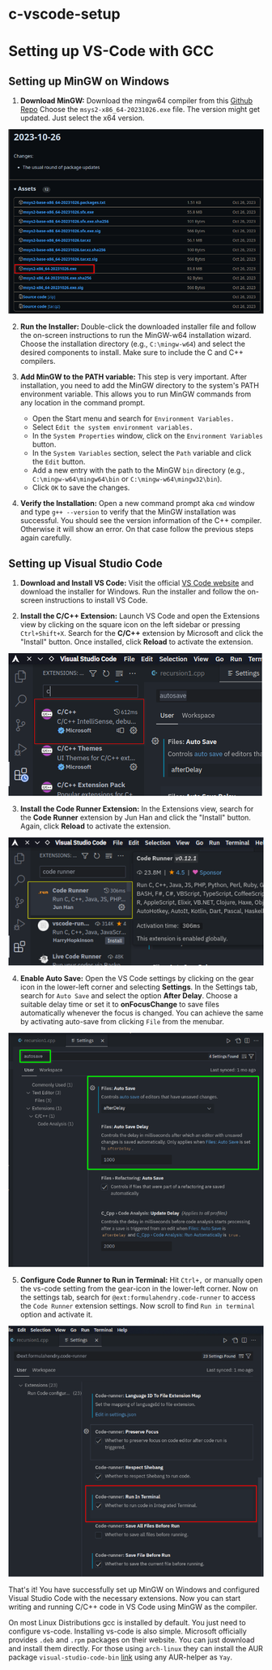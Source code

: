 # c-vscode-setup

# Setting up VS-Code with GCC

## Setting up MinGW on Windows

1. **Download MinGW:** Download the mingw64 compiler from this [Github Repo](https://github.com/msys2/msys2-installer/releases) Choose the `msys2-x86_64-20231026.exe` file. The version might get updated. Just select the x64 version.

![image-of-mingw-github-repo](https://github.com/rmia46/c-vscode-setup/blob/main/img/Screenshot_20240101_100522.png)

2. **Run the Installer:** Double-click the downloaded installer file and follow the on-screen instructions to run the MinGW-w64 installation wizard. Choose the installation directory (e.g., `C:\mingw-w64`) and select the desired components to install. Make sure to include the C and C++ compilers.

3. **Add MinGW to the PATH variable:** This step is very important. After installation, you need to add the MinGW directory to the system's PATH environment variable. This allows you to run MinGW commands from any location in the command prompt.

   - Open the Start menu and search for `Environment Variables.`
   - Select `Edit the system environment variables.`
   - In the `System Properties` window, click on the `Environment Variables` button.
   - In the `System Variables` section, select the `Path` variable and click the `Edit` button.
   - Add a new entry with the path to the MinGW `bin` directory (e.g., `C:\mingw-w64\mingw64\bin` or `C:\mingw-w64\mingw32\bin`).
   - Click `OK` to save the changes.

4. **Verify the Installation:** Open a new command prompt aka `cmd` window and type `g++ --version` to verify that the MinGW installation was successful. You should see the version information of the C++ compiler. Otherwise it will show an error. On that case follow the previous steps again carefully.

## Setting up Visual Studio Code

1. **Download and Install VS Code:** Visit the official [VS Code website](https://code.visualstudio.com) and download the installer for Windows. Run the installer and follow the on-screen instructions to install VS Code.

2. **Install the C/C++ Extension:** Launch VS Code and open the Extensions view by clicking on the square icon on the left sidebar or pressing `Ctrl+Shift+X`. Search for the **C/C++** extension by Microsoft and click the "Install" button. Once installed, click **Reload** to activate the extension.

![cpp-extension](https://github.com/rmia46/c-vscode-setup/blob/main/img/cpp.png)

3. **Install the Code Runner Extension:** In the Extensions view, search for the **Code Runner** extension by Jun Han and click the "Install" button. Again, click **Reload** to activate the extension.

![code-runner-extension](https://github.com/rmia46/c-vscode-setup/blob/main/img/code-runner.png)

4. **Enable Auto Save:** Open the VS Code settings by clicking on the gear icon in the lower-left corner and selecting **Settings**. In the Settings tab, search for `Auto Save` and select the option **After Delay**. Choose a suitable delay time or set it to **onFocusChange** to save files automatically whenever the focus is changed. You can achieve the same by activating auto-save from clicking `File` from the menubar.

![autosave-setting](https://github.com/rmia46/c-vscode-setup/blob/main/img/Screenshot_20240101_103237.png)

5. **Configure Code Runner to Run in Terminal:** Hit `Ctrl+,` or manually open the vs-code setting from the gear-icon in the lower-left corner. Now on the settings tab, search for `@ext:formulahendry.code-runner` to access the `Code Runner` extension settings. Now scroll to find `Run in terminal` option and activate it.

![code-runner-setting](https://github.com/rmia46/c-vscode-setup/blob/main/img/Screenshot_20240101_095826.png)

That's it! You have successfully set up MinGW on Windows and configured Visual Studio Code with the necessary extensions. Now you can start writing and running C/C++ code in VS Code using MinGW as the compiler.

On most Linux Distributions gcc is installed by default. You just need to configure vs-code. Installing vs-code is also simple. Microsoft officially provides `.deb` and `.rpm` packages on their website. You can just download and install them directly. For those using `arch-linux` they can install the AUR package `visual-studio-code-bin` [link](https://aur.archlinux.org/packages/visual-studio-code-bin) using any AUR-helper as `Yay`.
